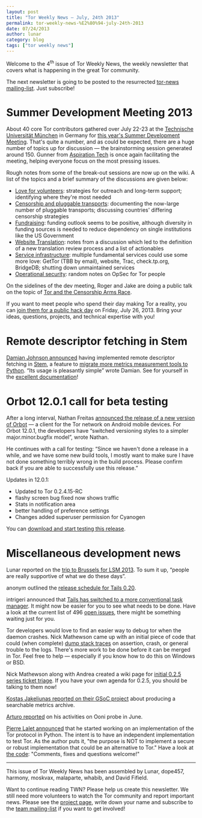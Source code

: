```yaml
---
layout: post
title: "Tor Weekly News — July, 24th 2013"
permalink: tor-weekly-news-%E2%80%94-july-24th-2013
date: 07/24/2013
author: lunar
category: blog
tags: ["tor weekly news"]
---
```


Welcome to the 4<sup>th</sup> issue of Tor Weekly News, the weekly newsletter that covers what is happening in the great Tor community.

The next newsletter is going to be posted to the resurrected [tor-news mailing-list](https://lists.torproject.org/cgi-bin/mailman/listinfo/tor-news). Just subscribe!

# Summer Development Meeting 2013

About 40 core Tor contributors gathered over July 22-23 at the [Technische Universität München](http://www.tum.de/) in Germany for [this year's Summer Development Meeting](https://trac.torproject.org/projects/tor/wiki/org/meetings/2013SummerDevMeeting). That's quite a number, and as could be expected, there are a huge number of topics up for discussion — the brainstorming session generated around 150. Gunner from [Aspiration Tech](http://aspirationtech.org/) is once again facilitating the meeting, helping everyone focus on the most pressing issues.

Rough notes from some of the break-out sessions are now up on the wiki. A list of the topics and a brief summary of the discussions are given below:

- [Love for volunteers](https://trac.torproject.org/projects/tor/wiki/org/meetings/2013SummerDevMeeting/LoveForVolunteers): strategies for outreach and long-term support; identifying where they're most needed
- [Censorship and pluggable transports](https://trac.torproject.org/projects/tor/wiki/org/meetings/2013SummerDevMeeting/PluggableTransports0): documenting the now-large number of pluggable transports; discussing countries' differing censorship strategies
- [Fundraising](https://trac.torproject.org/projects/tor/wiki/org/meetings/2013SummerDevMeeting/Fundraising): funding outlook seems to be positive, although diversity in funding sources is needed to reduce dependency on single institutions like the US Government
- [Website Translation](https://trac.torproject.org/projects/tor/wiki/org/meetings/2013SummerDevMeeting/WebsiteTranslation): notes from a discussion which led to the definition of a new translation review process and a list of actionables
- [Service infrastructure](https://trac.torproject.org/projects/tor/wiki/org/meetings/2013SummerDevMeeting/ServiceInfrastructure): multiple fundamental services could use some more love: GetTor (TBB by email), website, Trac, check.tp.org, BridgeDB; shutting down unmaintained services
- [Operational security](https://trac.torproject.org/projects/tor/wiki/org/meetings/2013SummerDevMeeting/OpSec): random notes on OpSec for Tor people

On the sidelines of the dev meeting, Roger and Jake are doing a public talk on the topic of [Tor and the Censorship Arms Race](https://gnunet.org/tor2013tum).

If you want to meet people who spend their day making Tor a reality, you can [join them for a public hack day](https://blog.torproject.org/blog/join-us-tor-hack-day-munich-germany) on Friday, July 26, 2013. Bring your ideas, questions, projects, and technical expertise with you!

# Remote descriptor fetching in Stem

[Damian Johnson announced](https://lists.torproject.org/pipermail/tor-dev/2013-July/005156.html) having implemented remote descriptor fetching in [Stem](https://stem.torproject.org/), a feature to [migrate more metrics measurement tools to Python](https://lists.torproject.org/pipermail/tor-dev/2013-May/004924.html). “Its usage is pleasantly simple” wrote Damian. See for yourself in the [excellent documentation](https://stem.torproject.org/api/descriptor/remote.html)!

# Orbot 12.0.1 call for beta testing

After a long interval, Nathan Freitas [announced the release of a new version of Orbot](https://lists.torproject.org/pipermail/tor-talk/2013-July/029063.html) — a client for the Tor network on Android mobile devices. For Orbot 12.0.1, the developers have “switched versioning styles to a simpler major.minor.bugfix model”, wrote Nathan.

He continues with a call for testing: “Since we haven't done a release in a while, and we have some new build tools, I mostly want to make sure I have not done something terribly wrong in the build process. Please confirm back if you are able to successfully use this release.”

Updates in 12.0.1:

- Updated to Tor 0.2.4.15-RC
- flashy screen bug fixed now shows traffic
- Stats in notification area
- better handling of preference settings
- Changes added superuser permission for Cyanogen

You can [download and start testing this release](https://guardianproject.info/releases/Orbot-release-12.0.1-beta-1.apk).

# Miscellaneous development news

Lunar reported on the [trip to Brussels for LSM 2013](https://lists.torproject.org/pipermail/tor-reports/2013-July/000292.html). To sum it up, “people are really supportive of what we do these days”.

anonym outlined the [release schedule for Tails 0.20](https://mailman.boum.org/pipermail/tails-dev/2013-July/003292.html).

intrigeri announced that [Tails has switched to a more conventional task manager](https://mailman.boum.org/pipermail/tails-dev/2013-July/003297.html). It might now be easier for you to see what needs to be done. Have a look at the current list of 496 [open issues](https://labs.riseup.net/code/projects/tails/issues), there might be something waiting just for you.

Tor developers would love to find an easier way to debug tor when the daemon crashes. Nick Mathewson came up with an initial piece of code that could (when complete) [dump stack traces](https://bugs.torproject.org/9299) on assertion, crash, or general trouble to the logs. There's more work to be done before it can be merged in Tor. Feel free to help — especially if you know how to do this on Windows or BSD.

Nick Mathewson along with Andrea created a wiki page for [initial 0.2.5 series ticket triage](https://trac.torproject.org/projects/tor/wiki/org/roadmaps/Tor/025/TicketTriage025). If you have your own agenda for 0.2.5, you should be talking to them now!

[Kostas Jakeliunas reported on their GSoC project](https://lists.torproject.org/pipermail/tor-dev/2013-July/005158.html) about producing a searchable metrics archive.

[Arturo reported](https://lists.torproject.org/pipermail/tor-reports/2013-July/000291.html) on his activities on Ooni probe in June.

[Pierre Lalet announced](https://lists.torproject.org/pipermail/tor-dev/2013-July/005161.html) that he started working on an implementation of the Tor protocol in Python. The intent is to have an independent implementation to test Tor. As the author puts it, "the purpose is NOT to implement a secure or robust implementation that could be an alternative to Tor." Have a look at [the code](https://github.com/cea-sec/TorPylle): "Comments, fixes and questions welcome!"

* * *

This issue of Tor Weekly News has been assembled by Lunar, dope457, harmony, moskvax, malaparte, whabib, and David Fifield.

Want to continue reading TWN? Please help us create this newsletter. We still need more volunteers to watch the Tor community and report important news. Please see the [project page](https://trac.torproject.org/projects/tor/wiki/TorWeeklyNews), write down your name and subscribe to the [team mailing-list](https://lists.torproject.org/cgi-bin/mailman/listinfo/news-team) if you want to get involved!

